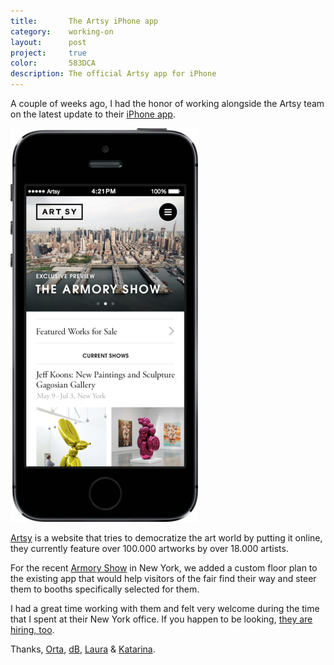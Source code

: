 ```yaml
---
title:       The Artsy iPhone app
category:    working-on
layout:      post
project:     true
color:       583DCA
description: The official Artsy app for iPhone
---
```


A couple of weeks ago, I had the honor of working alongside the Artsy team on
the latest update to their [iPhone app][app].

<div class="image">
    <a href="http://iphone.artsy.net">
        <img src="/img/artsy-app-small.png">
    </a>
</div>

[Artsy] is a website that tries to democratize the art world by putting it online,
they currently feature over 100.000 artworks by over 18.000 artists.

For the recent [Armory Show][armory] in New York, we added a custom floor plan
to the existing app that would help visitors of the fair find their way and
steer them to booths specifically selected for them.

I had a great time working with them and felt very welcome during the time that
I spent at their New York office. If you happen to be looking, [they are hiring,
too][jobs].

Thanks, [Orta], [dB], [Laura] & [Katarina].

[app]: iphone.artsy.net
[artsy]: http://artsy.com
[armory]: http://thearmoryshow.com/

[orta]: http://orta.github.io
[db]: http://www.dblock.org
[laura]: https://twitter.com/1aurabrown
[katarina]: http://www.katarinabatina.com

[jobs]: https://artsy.net/about/jobs
